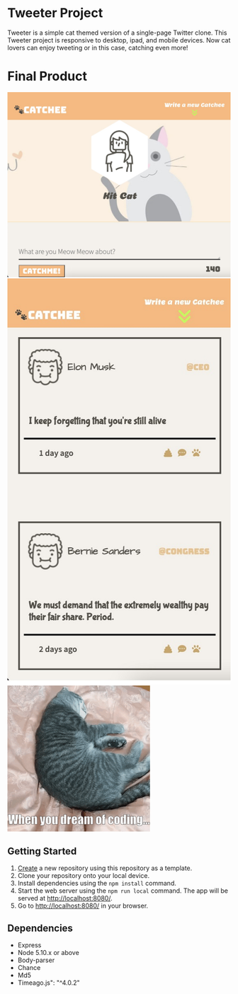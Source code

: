 # Tweeter Project

Tweeter is a simple cat themed version of a single-page Twitter clone. This Tweeter project is responsive to desktop, ipad, and mobile devices. Now cat lovers can enjoy tweeting or in this case, catching even more!

# Final Product

![IPAD device of Catchee](https://github.com/Kuangdia/tweeter/blob/master/docs/catchee.png)
![Sample tweets](https://github.com/Kuangdia/tweeter/blob/master/docs/tweets.jpg)
![My Cat display](https://github.com/Kuangdia/tweeter/blob/master/public/images/cat.gif)

## Getting Started

1. [Create](https://docs.github.com/en/repositories/creating-and-managing-repositories/creating-a-repository-from-a-template) a new repository using this repository as a template.
2. Clone your repository onto your local device.
3. Install dependencies using the `npm install` command.
3. Start the web server using the `npm run local` command. The app will be served at <http://localhost:8080/>.
4. Go to <http://localhost:8080/> in your browser.

## Dependencies

- Express
- Node 5.10.x or above
- Body-parser
- Chance
- Md5
- Timeago.js": "^4.0.2"
